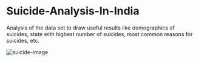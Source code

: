 # Suicide-Analysis-In-India

Analysis of the data set to draw useful results like demographics of suicides, state with highest number of suicides, most common reasons for suicides, etc.

![suicide-image](https://static.theprint.in/wp-content/uploads/2020/01/suicide.jpg)
